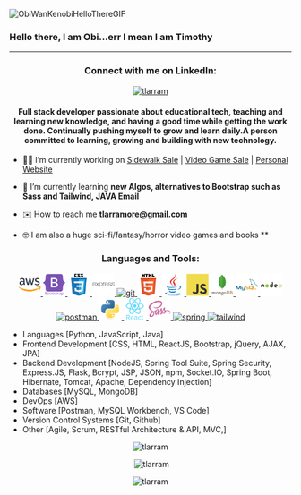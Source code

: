 ![ObiWanKenobiHelloThereGIF](https://user-images.githubusercontent.com/98435432/197806061-67a34c52-7242-47d4-a8bf-315f69bc060a.gif)
### Hello there, I am Obi...err I mean I am Timothy 
<hr>

<h3 align="center"> Connect with me on LinkedIn:</h3> 
<p align="center">
<a href="https://linkedin.com/in/tlarram" target="blank"><img align="center" src="https://raw.githubusercontent.com/rahuldkjain/github-profile-readme-generator/master/src/images/icons/Social/linked-in-alt.svg" alt="tlarram" height="25" width="35" /></a>
</p>
<h4 align="center">Full stack developer passionate about educational tech, teaching and learning new knowledge, and having a good time while getting the work done. Continually pushing myself to grow and learn daily.A person committed to learning, growing and building with new technology.</h4>


- 👷‍♂️ I’m currently working on [Sidewalk Sale](https://github.com/tlarram/Sidewalk-Sale) | [Video Game Sale](https://github.com/tlarram/Gaming-Website-Project) | [Personal Website](https://github.com/tlarram/my-website)

- 🧠 I’m currently learning **new Algos, alternatives to Bootstrap such as Sass and Tailwind, JAVA Email**

- ✉️ How to reach me **tlarramore@gmail.com**

- 🤓 I am also a huge sci-fi/fantasy/horror video games and books **



<h3 align="center">Languages and Tools:</h3>
<p align="center"> <a href="https://aws.amazon.com" target="_blank" rel="noreferrer"> <img src="https://raw.githubusercontent.com/devicons/devicon/master/icons/amazonwebservices/amazonwebservices-original-wordmark.svg" alt="aws" width="40" height="40"/> </a> <a href="https://getbootstrap.com" target="_blank" rel="noreferrer"> <img src="https://raw.githubusercontent.com/devicons/devicon/master/icons/bootstrap/bootstrap-plain-wordmark.svg" alt="bootstrap" width="40" height="40"/> </a> <a href="https://www.w3schools.com/css/" target="_blank" rel="noreferrer"> <img src="https://raw.githubusercontent.com/devicons/devicon/master/icons/css3/css3-original-wordmark.svg" alt="css3" width="40" height="40"/> </a>  <a href="https://expressjs.com" target="_blank" rel="noreferrer"> <img src="https://raw.githubusercontent.com/devicons/devicon/master/icons/express/express-original-wordmark.svg" alt="express" width="40" height="40"/> </a> <a href="https://git-scm.com/" target="_blank" rel="noreferrer"> <img src="https://www.vectorlogo.zone/logos/git-scm/git-scm-icon.svg" alt="git" width="40" height="40"/> </a> <a href="https://www.w3.org/html/" target="_blank" rel="noreferrer"> <img src="https://raw.githubusercontent.com/devicons/devicon/master/icons/html5/html5-original-wordmark.svg" alt="html5" width="40" height="40"/> </a> <a href="https://www.java.com" target="_blank" rel="noreferrer"> <img src="https://raw.githubusercontent.com/devicons/devicon/master/icons/java/java-original.svg" alt="java" width="40" height="40"/> </a> <a href="https://developer.mozilla.org/en-US/docs/Web/JavaScript" target="_blank" rel="noreferrer"> <img src="https://raw.githubusercontent.com/devicons/devicon/master/icons/javascript/javascript-original.svg" alt="javascript" width="40" height="40"/> </a>  <a href="https://www.mongodb.com/" target="_blank" rel="noreferrer"> <img src="https://raw.githubusercontent.com/devicons/devicon/master/icons/mongodb/mongodb-original-wordmark.svg" alt="mongodb" width="40" height="40"/> </a> <a href="https://www.mysql.com/" target="_blank" rel="noreferrer"> <img src="https://raw.githubusercontent.com/devicons/devicon/master/icons/mysql/mysql-original-wordmark.svg" alt="mysql" width="40" height="40"/> </a>  <a href="https://nodejs.org" target="_blank" rel="noreferrer"> <img src="https://raw.githubusercontent.com/devicons/devicon/master/icons/nodejs/nodejs-original-wordmark.svg" alt="nodejs" width="40" height="40"/> </a> <a href="https://postman.com" target="_blank" rel="noreferrer"> <img src="https://www.vectorlogo.zone/logos/getpostman/getpostman-icon.svg" alt="postman" width="40" height="40"/> </a> <a href="https://www.python.org" target="_blank" rel="noreferrer"> <img src="https://raw.githubusercontent.com/devicons/devicon/master/icons/python/python-original.svg" alt="python" width="40" height="40"/> </a> <a href="https://reactjs.org/" target="_blank" rel="noreferrer"> <img src="https://raw.githubusercontent.com/devicons/devicon/master/icons/react/react-original-wordmark.svg" alt="react" width="40" height="40"/> </a> <a href="https://sass-lang.com" target="_blank" rel="noreferrer"> <img src="https://raw.githubusercontent.com/devicons/devicon/master/icons/sass/sass-original.svg" alt="sass" width="40" height="40"/> </a> <a href="https://spring.io/" target="_blank" rel="noreferrer"> <img src="https://www.vectorlogo.zone/logos/springio/springio-icon.svg" alt="spring" width="40" height="40"/> </a> <a href="https://tailwindcss.com/" target="_blank" rel="noreferrer"> <img src="https://www.vectorlogo.zone/logos/tailwindcss/tailwindcss-icon.svg" alt="tailwind" width="40" height="40"/> </a>  </p>

<ul>
<li>Languages [Python, JavaScript, Java]</li>
<li>Frontend Development [CSS, HTML, ReactJS, Bootstrap, jQuery, AJAX, JPA]</li>
<li>Backend Development [NodeJS, Spring Tool Suite, Spring Security, Express.JS, Flask, Bcrypt, JSP, JSON, npm, Socket.IO, Spring Boot, Hibernate, Tomcat, Apache, Dependency Injection]</li> 
<li>Databases [MySQL, MongoDB]</li>
<li>DevOps [AWS]</li>
<li>Software [Postman, MySQL Workbench, VS Code]</li>
<li>Version Control Systems [Git, Github]</li>
<li>Other [Agile, Scrum, RESTful Architecture & API, MVC,]</li>
</ul>



<p align="center"><img src="https://github-readme-stats.vercel.app/api/top-langs?username=tlarram&show_icons=true&locale=en&layout=compact" alt="tlarram" /></p>

<p align="center">&nbsp;<img src="https://github-readme-stats.vercel.app/api?username=tlarram&show_icons=true&locale=en" alt="tlarram" /></p>

<p align="center"><img src="https://github-readme-streak-stats.herokuapp.com/?user=tlarram&" alt="tlarram" /></p>

<!--
**tlarram/tlarram** is a ✨ _special_ ✨ repository because its `README.md` (this file) appears on your GitHub profile.

Here are some ideas to get you started:

- 🔭 I’m currently working on ...
- 🌱 I’m currently learning ...
- 👯 I’m looking to collaborate on ...
- 🤔 I’m looking for help with ...
- 💬 Ask me about ...
- 📫 How to reach me: ...
- 😄 Pronouns: ...
- ⚡ Fun fact: ...
-->
